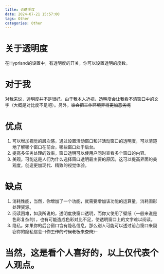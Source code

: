 ```yaml
---
title: 论透明度
date: 2024-07-21 15:57:00
tags: Other
categories: Other
---
```

# 关于透明度
在Hyprland的设置中，有透明度的开关，你可以设置透明的度数。
# 对于我
对我来说，透明度并不是很好。由于我本人近视，透明度会让我看不清窗口中的文字（大概是对比度不足吧）。另外，~~谁会把工作环境弄得更加恶劣呢~~
# 优点
1. 可以增加视觉的层次感，通过设置活动窗口和非活动窗口的透明度，可以清楚地了解哪个窗口在前台，哪些窗口处于后台。
2. 提高多任务处理的效率，窗口透明可以使用户同时查看多个窗口的内容。
3. 美观，可能这是人们为什么选择窗口透明最主要的原因。这可以提高界面的美观度，创造更加现代、精致的视觉体验。
# 缺点
1. 消耗性能，当然，你增加了一个功能，就需要增加该功能的运算量，消耗图形处理资源。
2. 阅读困难，如我所说的，透明度使窗口透明，而你又使用了壁纸（一般来说是色彩复杂的），也有可能造成色彩对比不足，使透明窗口上的文字难以阅读。
3. 隐私，如果你的后台窗口含有隐私信息，那么别人可能可以透过前台窗口来窥窃你的隐私信息~~（你工作的时候老板来查岗）~~
# 当然，这是看个人喜好的，以上仅代表个人观点。
